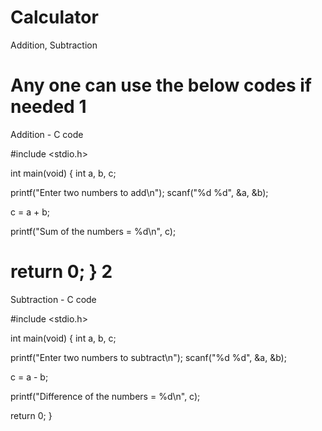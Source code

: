 # Calculator
Addition, Subtraction

Any one can use the below codes if needed
1
=
Addition - C code

#include  <stdio.h>

int main(void)
{
   int a, b, c;
   
   printf("Enter two numbers to add\n");
   scanf("%d %d", &a, &b);
   
   c = a + b;
   
   printf("Sum of the numbers = %d\n", c);
   
   return 0;
}
2
=
Subtraction - C code

#include  <stdio.h>

int main(void)
{
   int a, b, c;
   
   printf("Enter two numbers to subtract\n");
   scanf("%d %d", &a, &b);
   
   c = a - b;
   
   printf("Difference of the numbers = %d\n", c);
   
   return 0;
}
